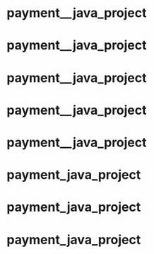 # payment__java_project
# payment__java_project
# payment__java_project
# payment__java_project
# payment__java_project
# payment_java_project
# payment_java_project
# payment_java_project
